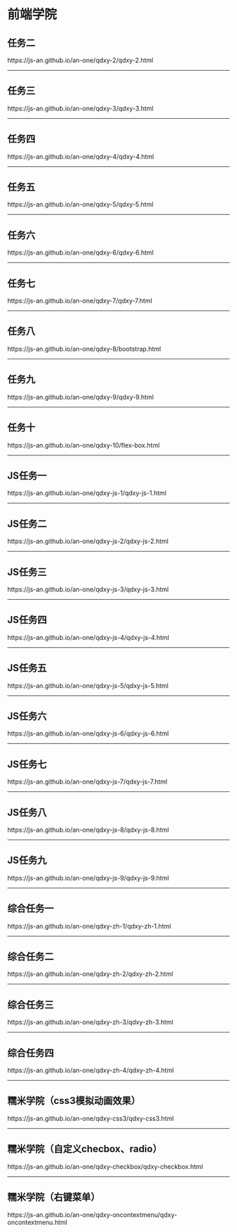 <h1>前端学院</h1>
<h2>任务二</h2>
<p>https://js-an.github.io/an-one/qdxy-2/qdxy-2.html</p>
<hr>
<h2>任务三</h2>
<p>https://js-an.github.io/an-one/qdxy-3/qdxy-3.html</p>
<hr>
<h2>任务四</h2>
<p>https://js-an.github.io/an-one/qdxy-4/qdxy-4.html</p>
<hr>
<h2>任务五</h2>
<p>https://js-an.github.io/an-one/qdxy-5/qdxy-5.html</p>
<hr>
<h2>任务六</h2>
<p>https://js-an.github.io/an-one/qdxy-6/qdxy-6.html</p>
<hr>
<h2>任务七</h2>
<p>https://js-an.github.io/an-one/qdxy-7/qdxy-7.html</p>
<hr>
<h2>任务八</h2>
<p>https://js-an.github.io/an-one/qdxy-8/bootstrap.html</p>
<hr>
<h2>任务九</h2>
<p>https://js-an.github.io/an-one/qdxy-9/qdxy-9.html</p>
<hr>
<h2>任务十</h2>
<p>https://js-an.github.io/an-one/qdxy-10/flex-box.html</p>
<hr>
<h2>JS任务一</h2>
<p>https://js-an.github.io/an-one/qdxy-js-1/qdxy-js-1.html</p>
<hr>
<h2>JS任务二</h2>
<p>https://js-an.github.io/an-one/qdxy-js-2/qdxy-js-2.html</p>
<hr>
<h2>JS任务三</h2>
<p>https://js-an.github.io/an-one/qdxy-js-3/qdxy-js-3.html</p>
<hr>
<h2>JS任务四</h2>
<p>https://js-an.github.io/an-one/qdxy-js-4/qdxy-js-4.html</p>
<hr>
<h2>JS任务五</h2>
<p>https://js-an.github.io/an-one/qdxy-js-5/qdxy-js-5.html</p>
<hr>
<h2>JS任务六</h2>
<p>https://js-an.github.io/an-one/qdxy-js-6/qdxy-js-6.html</p>
<hr>
<h2>JS任务七</h2>
<p>https://js-an.github.io/an-one/qdxy-js-7/qdxy-js-7.html</p>
<hr>
<h2>JS任务八</h2>
<p>https://js-an.github.io/an-one/qdxy-js-8/qdxy-js-8.html</p>
<hr>
<h2>JS任务九</h2>
<p>https://js-an.github.io/an-one/qdxy-js-9/qdxy-js-9.html</p>
<hr>
<h2>综合任务一</h2>
<p>https://js-an.github.io/an-one/qdxy-zh-1/qdxy-zh-1.html</p>
<hr>
<h2>综合任务二</h2>
<p>https://js-an.github.io/an-one/qdxy-zh-2/qdxy-zh-2.html</p>
<hr>
<h2>综合任务三</h2>
<p>https://js-an.github.io/an-one/qdxy-zh-3/qdxy-zh-3.html</p>
<hr>
<h2>综合任务四</h2>
<p>https://js-an.github.io/an-one/qdxy-zh-4/qdxy-zh-4.html</p>
<hr>
<h2>糯米学院（css3模拟动画效果）</h2>
<p>https://js-an.github.io/an-one/qdxy-css3/qdxy-css3.html</p>
<hr>
<h2>糯米学院（自定义checbox、radio）</h2>
<p>https://js-an.github.io/an-one/qdxy-checkbox/qdxy-checkbox.html</p>
<hr>
<h2>糯米学院（右键菜单）</h2>
<p>https://js-an.github.io/an-one/qdxy-oncontextmenu/qdxy-oncontextmenu.html</p>





